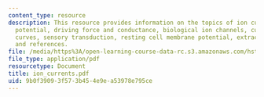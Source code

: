 ```yaml
---
content_type: resource
description: This resource provides information on the topics of ion currents, electrochemical
  potential, driving force and conductance, biological ion channels, current-voltage
  curves, sensory transduction, resting cell membrane potential, extracellular potentials
  and references.
file: /media/https%3A/open-learning-course-data-rc.s3.amazonaws.com/hst-721-the-peripheral-auditory-system-fall-2005/9b0f39093f573b454e9ea53978e795ce_ion_currents.pdf
file_type: application/pdf
resourcetype: Document
title: ion_currents.pdf
uid: 9b0f3909-3f57-3b45-4e9e-a53978e795ce
---
```

